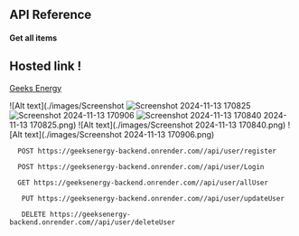 
## API Reference

#### Get all items
## Hosted link  !
[Geeks Energy](https://geeksenergy-frontend-6izc.vercel.app/Login)


![Alt text](./images/Screenshot ![Screenshot 2024-11-13 170825](https://github.com/user-attachments/assets/71df97cc-dd3e-40da-8b9c-f68508f9b98d)
![Screenshot 2024-11-13 170906](https://github.com/user-attachments/assets/f31ac597-83e0-4bfc-82fc-34ca8af7c2e6)
![Screenshot 2024-11-13 170840](https://github.com/user-attachments/assets/282da9a8-ac04-49c9-bef9-5b782f455cfb)
2024-11-13 170825.png)
![Alt text](./images/Screenshot 2024-11-13 170840.png)
![Alt text](./images/Screenshot 2024-11-13 170906.png)


```http
  POST https://geeksenergy-backend.onrender.com//api/user/register
```
```http
  POST https://geeksenergy-backend.onrender.com//api/user/Login
```
```http
  GET https://geeksenergy-backend.onrender.com//api/user/allUser
```
```http
   PUT https://geeksenergy-backend.onrender.com//api/user/updateUser
```

```http
   DELETE https://geeksenergy-backend.onrender.com//api/user/deleteUser
```





